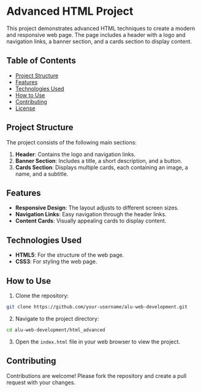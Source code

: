 # Advanced HTML Project

This project demonstrates advanced HTML techniques to create a modern and responsive web page. The page includes a header with a logo and navigation links, a banner section, and a cards section to display content.

## Table of Contents

- [Project Structure](#project-structure)
- [Features](#features)
- [Technologies Used](#technologies-used)
- [How to Use](#how-to-use)
- [Contributing](#contributing)
- [License](#license)

## Project Structure

The project consists of the following main sections:

1. **Header**: Contains the logo and navigation links.
2. **Banner Section**: Includes a title, a short description, and a button.
3. **Cards Section**: Displays multiple cards, each containing an image, a name, and a subtitle.

## Features

- **Responsive Design**: The layout adjusts to different screen sizes.
- **Navigation Links**: Easy navigation through the header links.
- **Content Cards**: Visually appealing cards to display content.

## Technologies Used

- **HTML5**: For the structure of the web page.
- **CSS3**: For styling the web page.

## How to Use

1. Clone the repository:
  ```sh
  git clone https://github.com/your-username/alu-web-development.git
  ```
2. Navigate to the project directory:
  ```sh
  cd alu-web-development/html_advanced
  ```
3. Open the `index.html` file in your web browser to view the project.

## Contributing

Contributions are welcome! Please fork the repository and create a pull request with your changes.

